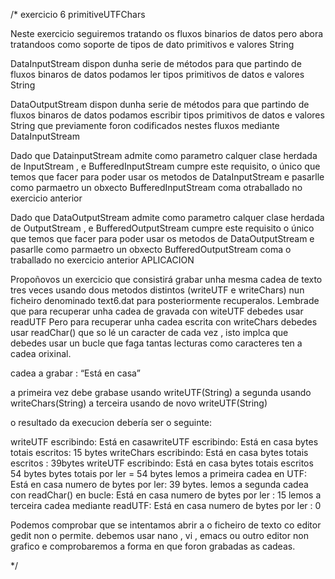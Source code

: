 /*
exercicio 6
primitiveUTFChars

Neste exercicio seguiremos tratando os fluxos binarios de datos pero abora tratandoos como soporte de tipos de dato primitivos e valores String

DataInputStream dispon dunha serie de  métodos  para que partindo  de fluxos binaros de datos  podamos ler tipos primitivos de datos e valores String

DataOutputStream dispon dunha serie de  métodos  para que partindo  de fluxos binaros de datos  podamos escribir tipos primitivos de datos e valores String que previamente foron codificados nestes fluxos mediante DataInputStream

Dado que DatainputStream admite como parametro calquer clase herdada de InputStream , e BufferedInputStream cumpre este requisito,  o único que temos que facer para poder usar os metodos de DataInputStream e pasarlle como parmaetro un obxecto BufferedInputStream coma otraballado no exercicio anterior


Dado que DataOutputStream admite como parametro calquer clase herdada de OutputStream , e BufferedOutputStream cumpre este requisito o único que temos que facer para poder usar os metodos de DataOutputStream e pasarlle como parmaetro un obxecto BufferedOutputStream coma o traballado no exercicio anterior
APLICACION

Propoñovos un exercicio que consistirá grabar unha mesma cadea  de texto tres veces usando dous metodos distintos (writeUTF e writeChars) nun ficheiro denominado text6.dat para posteriormente recuperalos.
Lembrade que para recuperar unha cadea de gravada con witeUTF debedes usar readUTF
Pero para recuperar unha cadea escrita con writeChars debedes usar readChar() que so lé un caracter de cada vez , isto implca que debedes usar un bucle que faga tantas lecturas como caracteres ten a cadea orixinal.


cadea a grabar : “Está en casa”

a primeira vez debe grabase usando writeUTF(String)
a segunda usando writeChars(String)
a terceira usando de novo writeUTF(String)


o resultado da execucion debería ser o seguinte:

writeUTF escribindo: Está en casawriteUTF escribindo: Está en casa
bytes totais escritos: 15 bytes
writeChars escribindo: Está en casa
bytes totais escritos :  39bytes
writeUTF escribindo: Está en casa
bytes totais escritos  54 bytes
bytes totais por ler = 54 bytes
lemos a primeira cadea en UTF: Está en casa
numero de bytes por ler: 39 bytes.
lemos a segunda cadea  con readChar() en bucle:  Está en casa
numero de bytes por ler : 15
lemos a terceira cadea  mediante readUTF:  Está en casa
numero de bytes por ler : 0

Podemos comprobar que se intentamos abrir a o ficheiro de texto   co editor gedit non o permite.
debemos usar nano , vi , emacs ou outro editor non grafico  e comprobaremos a forma en que
foron grabadas as  cadeas.

*/
